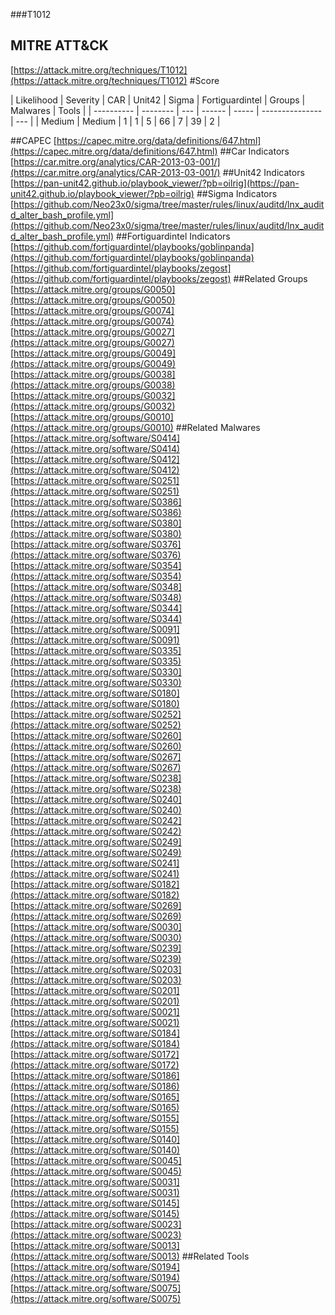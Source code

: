 ###T1012
## MITRE ATT&CK
[https://attack.mitre.org/techniques/T1012](https://attack.mitre.org/techniques/T1012)
#Score

| Likelihood | Severity | CAR | Unit42 | Sigma | Fortiguardintel | Groups | Malwares | Tools |
| ---------- | -------- | --- | ------ | ----- | --------------- | ---  |
| Medium | Medium | 1 | 1 | 5 | 66 | 7 | 39 | 2 |

##CAPEC
[https://capec.mitre.org/data/definitions/647.html](https://capec.mitre.org/data/definitions/647.html)
[]()
##Car Indicators
[https://car.mitre.org/analytics/CAR-2013-03-001/](https://car.mitre.org/analytics/CAR-2013-03-001/)
##Unit42 Indicators
[https://pan-unit42.github.io/playbook_viewer/?pb=oilrig](https://pan-unit42.github.io/playbook_viewer/?pb=oilrig)
[]()
##Sigma Indicators
[https://github.com/Neo23x0/sigma/tree/master/rules/linux/auditd/lnx_auditd_alter_bash_profile.yml](https://github.com/Neo23x0/sigma/tree/master/rules/linux/auditd/lnx_auditd_alter_bash_profile.yml)
[]()
##Fortiguardintel Indicators
[https://github.com/fortiguardintel/playbooks/goblinpanda](https://github.com/fortiguardintel/playbooks/goblinpanda)
[https://github.com/fortiguardintel/playbooks/zegost](https://github.com/fortiguardintel/playbooks/zegost)
[]()
##Related Groups
[https://attack.mitre.org/groups/G0050](https://attack.mitre.org/groups/G0050)
[https://attack.mitre.org/groups/G0074](https://attack.mitre.org/groups/G0074)
[https://attack.mitre.org/groups/G0027](https://attack.mitre.org/groups/G0027)
[https://attack.mitre.org/groups/G0049](https://attack.mitre.org/groups/G0049)
[https://attack.mitre.org/groups/G0038](https://attack.mitre.org/groups/G0038)
[https://attack.mitre.org/groups/G0032](https://attack.mitre.org/groups/G0032)
[https://attack.mitre.org/groups/G0010](https://attack.mitre.org/groups/G0010)
[]()
##Related Malwares
[https://attack.mitre.org/software/S0414](https://attack.mitre.org/software/S0414)
[https://attack.mitre.org/software/S0412](https://attack.mitre.org/software/S0412)
[https://attack.mitre.org/software/S0251](https://attack.mitre.org/software/S0251)
[https://attack.mitre.org/software/S0386](https://attack.mitre.org/software/S0386)
[https://attack.mitre.org/software/S0380](https://attack.mitre.org/software/S0380)
[https://attack.mitre.org/software/S0376](https://attack.mitre.org/software/S0376)
[https://attack.mitre.org/software/S0354](https://attack.mitre.org/software/S0354)
[https://attack.mitre.org/software/S0348](https://attack.mitre.org/software/S0348)
[https://attack.mitre.org/software/S0344](https://attack.mitre.org/software/S0344)
[https://attack.mitre.org/software/S0091](https://attack.mitre.org/software/S0091)
[https://attack.mitre.org/software/S0335](https://attack.mitre.org/software/S0335)
[https://attack.mitre.org/software/S0330](https://attack.mitre.org/software/S0330)
[https://attack.mitre.org/software/S0180](https://attack.mitre.org/software/S0180)
[https://attack.mitre.org/software/S0252](https://attack.mitre.org/software/S0252)
[https://attack.mitre.org/software/S0260](https://attack.mitre.org/software/S0260)
[https://attack.mitre.org/software/S0267](https://attack.mitre.org/software/S0267)
[https://attack.mitre.org/software/S0238](https://attack.mitre.org/software/S0238)
[https://attack.mitre.org/software/S0240](https://attack.mitre.org/software/S0240)
[https://attack.mitre.org/software/S0242](https://attack.mitre.org/software/S0242)
[https://attack.mitre.org/software/S0249](https://attack.mitre.org/software/S0249)
[https://attack.mitre.org/software/S0241](https://attack.mitre.org/software/S0241)
[https://attack.mitre.org/software/S0182](https://attack.mitre.org/software/S0182)
[https://attack.mitre.org/software/S0269](https://attack.mitre.org/software/S0269)
[https://attack.mitre.org/software/S0030](https://attack.mitre.org/software/S0030)
[https://attack.mitre.org/software/S0239](https://attack.mitre.org/software/S0239)
[https://attack.mitre.org/software/S0203](https://attack.mitre.org/software/S0203)
[https://attack.mitre.org/software/S0201](https://attack.mitre.org/software/S0201)
[https://attack.mitre.org/software/S0021](https://attack.mitre.org/software/S0021)
[https://attack.mitre.org/software/S0184](https://attack.mitre.org/software/S0184)
[https://attack.mitre.org/software/S0172](https://attack.mitre.org/software/S0172)
[https://attack.mitre.org/software/S0186](https://attack.mitre.org/software/S0186)
[https://attack.mitre.org/software/S0165](https://attack.mitre.org/software/S0165)
[https://attack.mitre.org/software/S0155](https://attack.mitre.org/software/S0155)
[https://attack.mitre.org/software/S0140](https://attack.mitre.org/software/S0140)
[https://attack.mitre.org/software/S0045](https://attack.mitre.org/software/S0045)
[https://attack.mitre.org/software/S0031](https://attack.mitre.org/software/S0031)
[https://attack.mitre.org/software/S0145](https://attack.mitre.org/software/S0145)
[https://attack.mitre.org/software/S0023](https://attack.mitre.org/software/S0023)
[https://attack.mitre.org/software/S0013](https://attack.mitre.org/software/S0013)
[]()
##Related Tools
[https://attack.mitre.org/software/S0194](https://attack.mitre.org/software/S0194)
[https://attack.mitre.org/software/S0075](https://attack.mitre.org/software/S0075)
[]()
